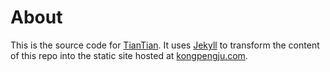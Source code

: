 # About

This is the source code for [TianTian](http://kongpengju.com "http://kongpengju.com"). It uses [Jekyll](https://jekyllrb.com/) to transform the content of this repo into the static site hosted at [kongpengju.com](http://kongpengju.com "http://kongpengju.com").

